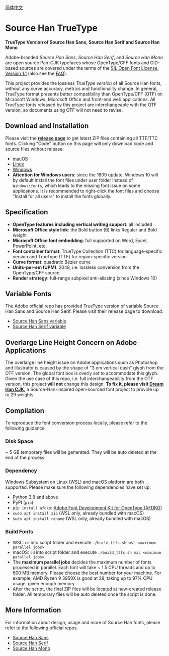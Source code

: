 [简体中文](README.md)

# Source Han TrueType
**TrueType Version of Source Han Sans, Source Han Serif and Source Han Mono**

Adobe-branded *Source Han Sans*, *Source Han Serif*, and *Source Han Mono* are open source Pan-CJK typefaces whose OpenType/CFF fonts and CID-based sources are covered under the terms of the [SIL Open Font License, Version 1.1](http://scripts.sil.org/OFL) (also see the [FAQ](http://scripts.sil.org/cms/scripts/page.php?item_id=OFL-FAQ_web)).

This project provides the lossless *TrueType version* of all Source Han fonts, without any curve accuracy, metrics and functionality change. In general, TrueType format presents better compatibility than OpenType/CFF (OTF) on Microsoft Windows, Microsoft Office and front-end web applications. All TrueType fonts released by this project are interchangeable with the OTF version, so documents using OTF will not need to revise.


## Download and Installation

Please visit the [**release page**](https://github.com/Pal3love/Source-Han-TrueType/releases) to get latest ZIP files containing all TTF/TTC fonts. Clicking "Code" button on this page will only download code and source files without release.

* [macOS](https://support.apple.com/en-us/HT201749)
* [Linux](https://github.com/adobe-fonts/source-code-pro/issues/17#issuecomment-8967116)
* [Windows](https://www.microsoft.com/en-us/Typography/TrueTypeInstall.aspx)
* **Attention for Windows users**: since the 1809 update, Windows 10 will by default install the font files under user folder instead of `Windows\fonts`, which leads to the missing font issue on some applications. It is recommended to right-click the font files and choose "Install for all users" to install the fonts globally.


## Specification

* **OpenType features including vertical writing support**: all included
* **Microsoft Office style link**: the Bold button (B) links Regular and Bold weight
* **Microsoft Office font embedding**: full supported on Word, Excel, PowerPoint, etc.
* **Font container format**: TrueType Collection (TTC) for language-specific version and TrueType (TTF) for region-specific version
* **Curve format**: quadratic Bézier curve
* **Units-per-em (UPM)**: 2048, i.e. lossless conversion from the OpenType/CFF source
* **Render strategy**: full-range subpixel anti-aliasing (since Windows 10)


## Variable Fonts

The Adobe official repo has provided TrueType version of variable Source Han Sans and Source Han Serif. Please visit their release page to download.

* [Source Han Sans variable](https://github.com/adobe-fonts/source-han-sans/releases)
* [Source Han Serif variable](https://github.com/adobe-fonts/source-han-serif/releases)


## Overlarge Line Height Concern on Adobe Applications

The overlarge line height issue on Adobe applications such as Photoshop and Illustrator is caused by the shape of "3 em vertical dash" glyph from the OTF version. The global font box is overly set to accommodate this glyph. Given the use case of this repo, i.e. full interchangeability from the OTF version, this project **will not** change this design. **To fix it, please visit [Dream Han CJK](https://github.com/Pal3love/dream-han-cjk),** a Source-Han-inspired open-sourced font project to provide up to 29 weights.


## Compilation

To reproduce the font conversion process locally, please refer to the following guidance.

### Disk Space

~ 5 GB temporary files will be generated. They will be auto deleted at the end of the process.

### Dependency

Windows Subsystem on Linux (WSL) and macOS platform are both supported. Please make sure the following dependencies have set up:

* Python 3.8 and above
* PyPI (`pip`)
* `pip install afdko`: [Adobe Font Development Kit for OpenType (AFDKO)](https://github.com/adobe-type-tools/afdko)
* `sudo apt install zip` (WSL only, already bundled with macOS)
* `sudo apt install rename` (WSL only, already bundled with macOS)

### Build Fonts

* WSL: `cd` into script folder and execute `./build_ttfs.sh wsl <maximum parallel jobs>`
* macOS: `cd` into script folder and execute `./build_ttfs.sh mac <maximum parallel jobs>`
* The **maximum parallel jobs** decides the maximum number of fonts processed in parallel. Each font will take ~ 1.5 CPU threads and up to 600 MB memory. Please choose the best number for your machine. For example, AMD Ryzen 9 3950X is good at 28, taking up to 97% CPU usage, given enough memory.
* After the script, the final ZIP files will be located at new-created release folder. All temporary files will be auto deleted once the script is done.


## More Information

For information about design, usage and more of Source Han fonts, please refer to the following official repos.

* [Source Han Sans](https://github.com/adobe-fonts/source-han-sans)
* [Source Han Serif](https://github.com/adobe-fonts/source-han-serif)
* [Source Han Mono](https://github.com/adobe-fonts/source-han-mono)
